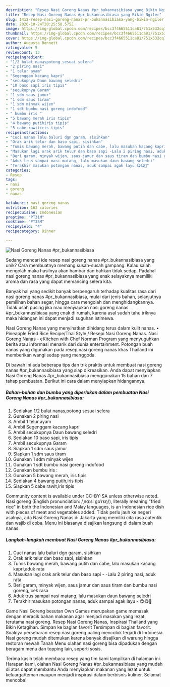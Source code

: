 ```yaml
---
description: "Resep Nasi Goreng Nanas #pr_bukannasibiasa yang Bikin Ngiler"
title: "Resep Nasi Goreng Nanas #pr_bukannasibiasa yang Bikin Ngiler"
slug: 1412-resep-nasi-goreng-nanas-pr-bukannasibiasa-yang-bikin-ngiler
date: 2020-10-24T20:25:58.575Z
image: https://img-global.cpcdn.com/recipes/bcc3f4665511ca81/751x532cq70/nasi-goreng-nanas-pr_bukannasibiasa-foto-resep-utama.jpg
thumbnail: https://img-global.cpcdn.com/recipes/bcc3f4665511ca81/751x532cq70/nasi-goreng-nanas-pr_bukannasibiasa-foto-resep-utama.jpg
cover: https://img-global.cpcdn.com/recipes/bcc3f4665511ca81/751x532cq70/nasi-goreng-nanas-pr_bukannasibiasa-foto-resep-utama.jpg
author: Augusta Bennett
ratingvalue: 5
reviewcount: 13
recipeingredient:
- "1/2 bulat nanaspotong sesuai selera"
- "2 piring nasi"
- "1 telur ayam"
- "Segenggam kacang kapri"
- "secukupnya Daun bawang seledri"
- "10 baso sapi iris tipis"
- "secukupnya Garam"
- "1 sdm saus jamur"
- "1 sdm saus tiram"
- "1 sdm minyak wijen"
- "1 sdt bumbu nasi goreng indofood"
- " bumbu iris "
- "5 bawang merah iris tipis"
- "4 bawang putihiris tipis"
- "5 cabe rawitiris tipis"
recipeinstructions:
- "Cuci nanas lalu baluri dgn garam, sisihkan"
- "Orak arik telur dan baso sapi, sisihkan"
- "Tumis bawang merah, bawang putih dan cabe, lalu masukan kacang kapri,aduk rata"
- "Masukan lagi orak arik telur dan baso sapi -Lalu 2 piring nasi, aduk rata"
- "Beri garam, minyak wijen, saus jamur dan saus tiram dan bumbu nasi goreng, cek rasa"
- "Aduk trus sampai nasi matang, lalu masukan daun bawang seledri"
- "Terakhir masukan potongan nanas, aduk sampai agak layu 😋😋🍍"
categories:
- Resep
tags:
- nasi
- goreng
- nanas

katakunci: nasi goreng nanas 
nutrition: 163 calories
recipecuisine: Indonesian
preptime: "PT31M"
cooktime: "PT33M"
recipeyield: "4"
recipecategory: Dinner

---
```



![Nasi Goreng Nanas #pr_bukannasibiasa](https://img-global.cpcdn.com/recipes/bcc3f4665511ca81/751x532cq70/nasi-goreng-nanas-pr_bukannasibiasa-foto-resep-utama.jpg)

Sedang mencari ide resep nasi goreng nanas #pr_bukannasibiasa yang unik? Cara membuatnya memang susah-susah gampang. Kalau salah mengolah maka hasilnya akan hambar dan bahkan tidak sedap. Padahal nasi goreng nanas #pr_bukannasibiasa yang enak selayaknya memiliki aroma dan rasa yang dapat memancing selera kita.

Banyak hal yang sedikit banyak berpengaruh terhadap kualitas rasa dari nasi goreng nanas #pr_bukannasibiasa, mulai dari jenis bahan, selanjutnya pemilihan bahan segar, hingga cara mengolah dan menghidangkannya. Tidak usah pusing jika mau menyiapkan nasi goreng nanas #pr_bukannasibiasa yang enak di rumah, karena asal sudah tahu triknya maka hidangan ini dapat menjadi suguhan istimewa.

Nasi Goreng Nanas yang menyihatkan dihidang terus dalam kulit nanas. • Pineapple Fried Rice Recipe/Thai Style / Resepi Nasi Goreng Nanas. Nasi Goreng Nanas - eKitchen with Chef Norman Program yang menyuguhkan berita atau informasi menarik dari dunia entertainment. Potongan buah nanas yang digunakan pada resep nasi goreng nanas khas Thailand ini memberikan wangi sedap yang menggoda.


Di bawah ini ada beberapa tips dan trik praktis untuk membuat nasi goreng nanas #pr_bukannasibiasa yang siap dikreasikan. Anda dapat menyiapkan Nasi Goreng Nanas #pr_bukannasibiasa menggunakan 15 bahan dan 7 tahap pembuatan. Berikut ini cara dalam menyiapkan hidangannya.

<!--inarticleads1-->

##### Bahan-bahan dan bumbu yang diperlukan dalam pembuatan Nasi Goreng Nanas #pr_bukannasibiasa:

1. Sediakan 1/2 bulat nanas,potong sesuai selera
1. Gunakan 2 piring nasi
1. Ambil 1 telur ayam
1. Ambil Segenggam kacang kapri
1. Ambil secukupnya Daun bawang seledri
1. Sediakan 10 baso sapi, iris tipis
1. Ambil secukupnya Garam
1. Siapkan 1 sdm saus jamur
1. Siapkan 1 sdm saus tiram
1. Gunakan 1 sdm minyak wijen
1. Gunakan 1 sdt bumbu nasi goreng indofood
1. Gunakan  bumbu iris :
1. Gunakan 5 bawang merah, iris tipis
1. Sediakan 4 bawang putih,iris tipis
1. Siapkan 5 cabe rawit,iris tipis


Community content is available under CC-BY-SA unless otherwise noted. Nasi goreng (English pronunciation: /ˌnɑːsi ɡɒˈrɛŋ/), literally meaning &#34;fried rice&#34; in both the Indonesian and Malay languages, is an Indonesian rice dish with pieces of meat and vegetables added. Tidak perlu jauh ke negeri asalnya, ada Nasi Goreng Nanas di Jakarta yang memiliki cita rasa autentik dan wajib di coba. Menu ini biasanya disajikan langsung di dalam buah nanas. 

<!--inarticleads2-->

##### Langkah-langkah membuat Nasi Goreng Nanas #pr_bukannasibiasa:

1. Cuci nanas lalu baluri dgn garam, sisihkan
1. Orak arik telur dan baso sapi, sisihkan
1. Tumis bawang merah, bawang putih dan cabe, lalu masukan kacang kapri,aduk rata
1. Masukan lagi orak arik telur dan baso sapi - -Lalu 2 piring nasi, aduk rata
1. Beri garam, minyak wijen, saus jamur dan saus tiram dan bumbu nasi goreng, cek rasa
1. Aduk trus sampai nasi matang, lalu masukan daun bawang seledri
1. Terakhir masukan potongan nanas, aduk sampai agak layu - 😋😋🍍


Game Nasi Goreng besutan Own Games merupakan game memasak dengan meracik bahan makanan agar menjadi masakan yang lezat, terutama nasi goreng. Resep Nasi Goreng Nanas, Inspirasi Thailand yang Bikin Ketagihan. Simpan ke bagian favorit Tersimpan di bagian favorit. Soalnya persebaran resep nasi goreng paling mencolok terjadi di Indonesia. Nasi goreng mudah ditemukan karena banyak disajikan di warung hingga restoran mewah Tanah Menu olahan nasi goreng bisa dipadukan dengan beragam menu dan topping lain, seperti sosis. 

Terima kasih telah membaca resep yang tim kami tampilkan di halaman ini. Harapan kami, olahan Nasi Goreng Nanas #pr_bukannasibiasa yang mudah di atas dapat membantu Anda menyiapkan makanan yang lezat untuk keluarga/teman maupun menjadi inspirasi dalam berbisnis kuliner. Selamat mencoba!
